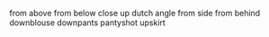 from above
from below
close up
dutch angle
from side
from behind
downblouse
downpants
pantyshot
upskirt
